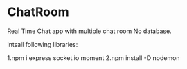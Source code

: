 # ChatRoom
Real Time Chat app with multiple chat room No database.

intsall following libraries:

1.npm i express socket.io moment
2.npm install -D nodemon
